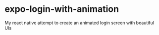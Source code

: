 # expo-login-with-animation
My react native attempt to create an animated login screen with beautiful UIs
